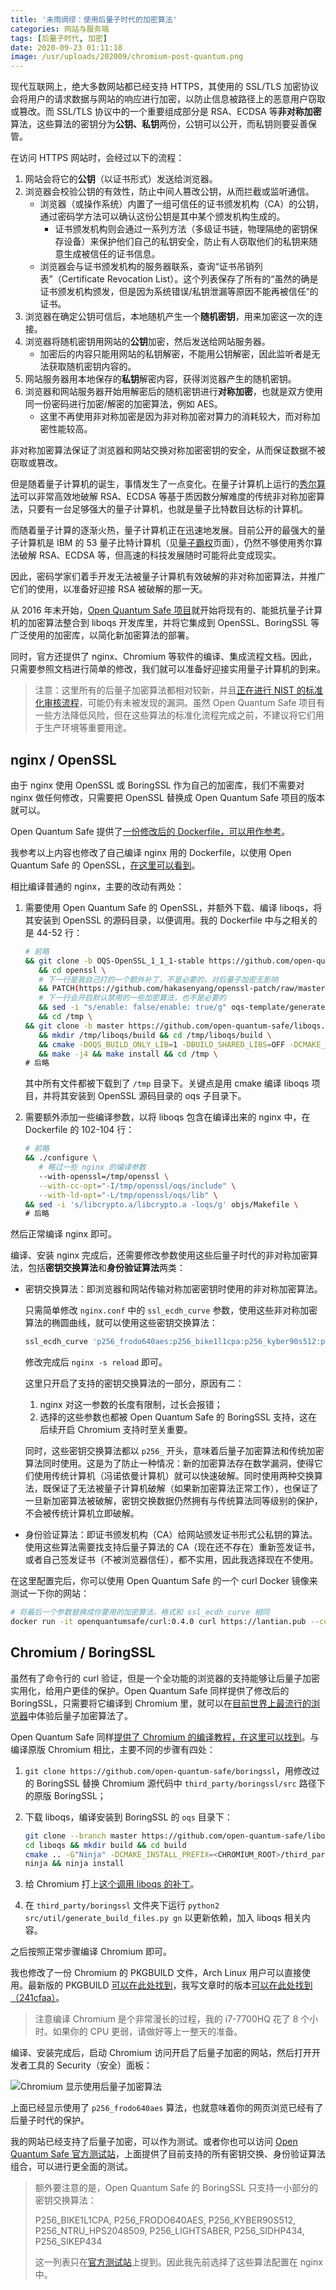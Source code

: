 ```yaml
---
title: '未雨绸缪：使用后量子时代的加密算法'
categories: 网站与服务端
tags: [后量子时代, 加密]
date: 2020-09-23 01:11:18
image: /usr/uploads/202009/chromium-post-quantum.png
---
```


现代互联网上，绝大多数网站都已经支持 HTTPS，其使用的 SSL/TLS 加密协议会将用户的请求数据与网站的响应进行加密，以防止信息被路径上的恶意用户窃取或篡改。而 SSL/TLS 协议中的一个重要组成部分是 RSA、ECDSA 等**非对称加密**算法，这些算法的密钥分为**公钥、私钥**两份，公钥可以公开，而私钥则要妥善保管。

在访问 HTTPS 网站时，会经过以下的流程：

1. 网站会将它的**公钥**（以证书形式）发送给浏览器。
2. 浏览器会校验公钥的有效性，防止中间人篡改公钥，从而拦截或监听通信。
   - 浏览器（或操作系统）内置了一组可信任的证书颁发机构（CA）的公钥，通过密码学方法可以确认这份公钥是其中某个颁发机构生成的。
     - 证书颁发机构则会通过一系列方法（多级证书链，物理隔绝的密钥保存设备）来保护他们自己的私钥安全，防止有人窃取他们的私钥来随意生成被信任的证书信息。
   - 浏览器会与证书颁发机构的服务器联系，查询“证书吊销列表”（Certificate Revocation List）。这个列表保存了所有的“虽然的确是证书颁发机构颁发，但是因为系统错误/私钥泄漏等原因不能再被信任”的证书。
3. 浏览器在确定公钥可信后，本地随机产生一个**随机密钥**，用来加密这一次的连接。
4. 浏览器将随机密钥用网站的**公钥**加密，然后发送给网站服务器。
   - 加密后的内容只能用网站的私钥解密，不能用公钥解密，因此监听者是无法获取随机密钥内容的。
5. 网站服务器用本地保存的**私钥**解密内容，获得浏览器产生的随机密钥。
6. 浏览器和网站服务器开始用解密后的随机密钥进行**对称加密**，也就是双方使用同一份密码进行加密/解密的加密算法，例如 AES。
   - 这里不再使用非对称加密是因为非对称加密对算力的消耗较大，而对称加密性能较高。

非对称加密算法保证了浏览器和网站交换对称加密密钥的安全，从而保证数据不被窃取或篡改。

但是随着量子计算机的诞生，事情发生了一点变化。在量子计算机上运行的[秀尔算法](https://zh.wikipedia.org/wiki/%E7%A7%80%E7%88%BE%E6%BC%94%E7%AE%97%E6%B3%95)可以非常高效地破解 RSA、ECDSA 等基于质因数分解难度的传统非对称加密算法，只要有一台足够强大的量子计算机，也就是量子比特数目达标的计算机。

而随着量子计算的逐渐火热，量子计算机正在迅速地发展。目前公开的最强大的量子计算机是 IBM 的 53 量子比特计算机（见[量子霸权](https://zh.wikipedia.org/wiki/%E9%87%8F%E5%AD%90%E9%9C%B8%E6%AC%8A)页面），仍然不够使用秀尔算法破解 RSA、ECDSA 等，但高速的科技发展随时可能将此变成现实。

因此，密码学家们着手开发无法被量子计算机有效破解的非对称加密算法，并推广它们的使用，以准备好迎接 RSA 被破解的那一天。

从 2016 年末开始，[Open Quantum Safe 项目](https://openquantumsafe.org/)就开始将现有的、能抵抗量子计算机的加密算法整合到 liboqs 开发库里，并将它集成到 OpenSSL、BoringSSL 等广泛使用的加密库，以简化新加密算法的部署。

同时，官方还提供了 nginx、Chromium 等软件的编译、集成流程文档。因此，只需要参照文档进行简单的修改，我们就可以准备好迎接实用量子计算机的到来。

> 注意：这里所有的后量子加密算法都相对较新，并且[正在进行 NIST 的标准化审核流程](https://csrc.nist.gov/Projects/post-quantum-cryptography/round-3-submissions)，可能仍有未被发现的漏洞。虽然 Open Quantum Safe 项目有一些方法降低风险，但在这些算法的标准化流程完成之前，不建议将它们用于生产环境等重要用途。

nginx / OpenSSL
---------------

由于 nginx 使用 OpenSSL 或 BoringSSL 作为自己的加密库，我们不需要对 nginx 做任何修改，只需要把 OpenSSL 替换成 Open Quantum Safe 项目的版本就可以。

Open Quantum Safe 提供了[一份修改后的 Dockerfile，可以用作参考](https://github.com/open-quantum-safe/oqs-demos/tree/master/chromium)。

我参考以上内容也修改了自己编译 nginx 用的 Dockerfile，以使用 Open Quantum Safe 的 OpenSSL，[在这里可以看到](https://github.com/xddxdd/dockerfiles/blob/1195fb20a1dfcbcad0fa3c494fe7440841c35963/dockerfiles/nginx/template.Dockerfile)。

相比编译普通的 nginx，主要的改动有两处：

1. 需要使用 Open Quantum Safe 的 OpenSSL，并额外下载、编译 liboqs，将其安装到 OpenSSL 的源码目录，以便调用。我的 Dockerfile 中与之相关的是 44-52 行：

   ```bash
   # 前略
   && git clone -b OQS-OpenSSL_1_1_1-stable https://github.com/open-quantum-safe/openssl.git \
      && cd openssl \
      # 下一行是我自己打的一个额外补丁，不是必要的，对后量子加密无影响
      && PATCH(https://github.com/hakasenyang/openssl-patch/raw/master/openssl-equal-1.1.1e-dev_ciphers.patch) \
      # 下一行会开启默认禁用的一些加密算法，也不是必要的
      && sed -i "s/enable: false/enable: true/g" oqs-template/generate.yml \
      && cd /tmp \
   && git clone -b master https://github.com/open-quantum-safe/liboqs.git \
      && mkdir /tmp/liboqs/build && cd /tmp/liboqs/build \
      && cmake -DOQS_BUILD_ONLY_LIB=1 -DBUILD_SHARED_LIBS=OFF -DCMAKE_INSTALL_PREFIX=/tmp/openssl/oqs .. \
      && make -j4 && make install && cd /tmp \
   # 后略
   ```

   其中所有文件都被下载到了 `/tmp` 目录下。关键点是用 cmake 编译 liboqs 项目，并将其安装到 OpenSSL 源码目录的 oqs 子目录下。

2. 需要额外添加一些编译参数，以将 liboqs 包含在编译出来的 nginx 中，在 Dockerfile 的 102-104 行：

   ```bash
   # 前略
   && ./configure \
      # 略过一些 nginx 的编译参数
      --with-openssl=/tmp/openssl \
      --with-cc-opt="-I/tmp/openssl/oqs/include" \
      --with-ld-opt="-L/tmp/openssl/oqs/lib" \
   && sed -i 's/libcrypto.a/libcrypto.a -loqs/g' objs/Makefile \
   # 后略
   ```

然后正常编译 nginx 即可。

编译、安装 nginx 完成后，还需要修改参数使用这些后量子时代的非对称加密算法，包括**密钥交换算法**和**身份验证算法**两类：

- 密钥交换算法：即浏览器和网站传输对称加密密钥时使用的非对称加密算法。

  只需简单修改 `nginx.conf` 中的 `ssl_ecdh_curve` 参数，使用这些非对称加密算法的椭圆曲线，就可以使用这些密钥交换算法：

  ```bash
  ssl_ecdh_curve 'p256_frodo640aes:p256_bike1l1cpa:p256_kyber90s512:p256_ntru_hps2048509:p256_lightsaber:p256_sidhp434:p256_sikep434:prime256v1:secp384r1:secp521r1';
  ```

  修改完成后 `nginx -s reload` 即可。

  这里只开启了支持的密钥交换算法的一部分，原因有二：

  1. nginx 对这一参数的长度有限制，过长会报错；
  2. 选择的这些参数也都被 Open Quantum Safe 的 BoringSSL 支持，这在后续开启 Chromium 支持时至关重要。

  同时，这些密钥交换算法都以 `p256_` 开头，意味着后量子加密算法和传统加密算法同时使用。这是为了防止一种情况：新的加密算法存在数学漏洞，使得它们使用传统计算机（冯诺依曼计算机）就可以快速破解。同时使用两种交换算法，既保证了无法被量子计算机破解（如果新加密算法正常工作），也保证了一旦新加密算法被破解，密钥交换数据仍然拥有与传统算法同等级别的保护，不会被传统计算机立即破解。

- 身份验证算法：即证书颁发机构（CA）给网站颁发证书形式公私钥的算法。使用这些算法需要找支持后量子算法的 CA（现在还不存在）重新签发证书，或者自己签发证书（不被浏览器信任），都不实用，因此我选择现在不使用。

在这里配置完后，你可以使用 Open Quantum Safe 的一个 curl Docker 镜像来测试一下你的网站：

```bash
# 将最后一个参数替换成你要用的加密算法，格式和 ssl_ecdh_curve 相同
docker run -it openquantumsafe/curl:0.4.0 curl https://lantian.pub --curves p256_frodo640aes
```

Chromium / BoringSSL
--------------------

虽然有了命令行的 curl 验证，但是一个全功能的浏览器的支持能够让后量子加密实用化，给用户更佳的保护。Open Quantum Safe 同样提供了修改后的 BoringSSL，只需要将它编译到 Chromium 里，就可以在[目前世界上最流行的浏览器](https://gs.statcounter.com/browser-market-share)中体验后量子加密算法了。

Open Quantum Safe 同样[提供了 Chromium 的编译教程，在这里可以找到](https://github.com/open-quantum-safe/oqs-demos/tree/master/chromium)。与编译原版 Chromium 相比，主要不同的步骤有四处：

1. `git clone https://github.com/open-quantum-safe/boringssl`，用修改过的 BoringSSL 替换 Chromium 源代码中 `third_party/boringssl/src` 路径下的原版 BoringSSL；
2. 下载 liboqs，编译安装到 BoringSSL 的 `oqs` 目录下：

   ```bash
   git clone --branch master https://github.com/open-quantum-safe/liboqs.git
   cd liboqs && mkdir build && cd build
   cmake .. -G"Ninja" -DCMAKE_INSTALL_PREFIX=<CHROMIUM_ROOT>/third_party/boringssl/src/oqs -DOQS_USE_OPENSSL=OFF
   ninja && ninja install
   ```

3. 给 Chromium 打上[这个调用 liboqs 的补丁](https://github.com/open-quantum-safe/oqs-demos/raw/master/chromium/oqs-mods.patch)。
4. 在 `third_party/boringssl` 文件夹下运行 `python2 src/util/generate_build_files.py gn` 以更新依赖，加入 liboqs 相关内容。

之后按照正常步骤编译 Chromium 即可。

我也修改了一份 Chromium 的 PKGBUILD 文件，Arch Linux 用户可以直接使用。最新版的 PKGBUILD [可以在此处找到](https://github.com/xddxdd/pkgbuild/tree/master/chromium-vaapi-oqs)，我写文章时的版本[可以在此处找到（241cfaa）](https://github.com/xddxdd/pkgbuild/tree/241cfaad1d4e0c245efdfb345d9245ef57a07c82/chromium-vaapi-oqs)。

> 注意编译 Chromium 是个非常漫长的过程，我的 i7-7700HQ 花了 8 个小时。如果你的 CPU 更弱，请做好等上一整天的准备。

编译、安装完成后，启动 Chromium 访问开启了后量子加密的网站，然后打开开发者工具的 Security（安全）面板：

![Chromium 显示使用后量子加密算法](../../../usr/uploads/202009/chromium-post-quantum.png)

上面已经显示使用了 `p256_frodo640aes` 算法，也就意味着你的网页浏览已经有了后量子时代的保护。

我的网站已经支持了后量子加密，可以作为测试。或者你也可以访问 [Open Quantum Safe 官方测试站](https://test.openquantumsafe.org/)，上面提供了目前支持的所有密钥交换、身份验证算法组合，可以进行更全面的测试。

> 额外要注意的是，Open Quantum Safe 的 BoringSSL 只支持一小部分的密钥交换算法：
>
> P256_BIKE1L1CPA, P256_FRODO640AES, P256_KYBER90S512, P256_NTRU_HPS2048509, P256_LIGHTSABER, P256_SIDHP434, P256_SIKEP434
>
> 这一列表只在[官方测试站](https://test.openquantumsafe.org/)上提到。因此我先前选择了这些算法配置在 nginx 中。
